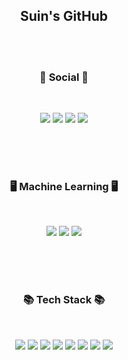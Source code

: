 
<h2 align="center">Suin's GitHub</h2>
<br>
<br>
<h3 align="center"><b>💌 Social 💌 </b></h3>
</br>
<p align="center">
<a href="mailto:suinkang.developer@gmail.com"><img src="https://img.shields.io/badge/Gmail-D14836?style=for-the-badge&logo=gmail&logoColor=white&link=mailto:suinkang.developer@gmail.com"/></a>
<a href="https://www.instagram.com/sruoinna_"><img src="https://img.shields.io/badge/Instagram-%23E4405F.svg?style=for-the-badge&logo=Instagram&logoColor=white&link=https://www.instagram.com/sruoinna_"/></a>
<a href="https://challenge-change.tistory.com/"><img src="http://img.shields.io/badge/-Tech%20blog-black?style=for-the-badge&logo=github&link=https://challenge-change.tistory.com/"></a>
<a href="https://www.linkedin.com/in/suin-kang-b72b63203/"><img src="https://img.shields.io/badge/-LinkedIn-blue?style=for-the-badge&logo=Linkedin&logoColor=white&link=https://www.linkedin.com/in/suinkang/"></a>
  
 </p>
 
<br>
<br>
<br>
<h3 align="center"><b>🖥️ Machine Learning 🖥️</b></h3>
</br>
<p align="center">
<img src="https://img.shields.io/badge/numpy-%23013243.svg?style=for-the-badge&logo=numpy&logoColor=white">
<img src="https://img.shields.io/badge/pandas-%23150458.svg?style=for-the-badge&logo=pandas&logoColor=white">
<img src="https://img.shields.io/badge/scikit--learn-%23F7931E.svg?style=for-the-badge&logo=scikit-learn&logoColor=white">

  
 
</p>
</br>

<br>
<br>
<h3 align="center"><b>📚 Tech Stack 📚</b></h3>
</br>
<p align="center">
<img src="https://img.shields.io/badge/python-3776AB?style=for-the-badge&logo=python&logoColor=white">
<img src="https://img.shields.io/badge/mysql-4479A1?style=for-the-badge&logo=mysql&logoColor=white">
<img src="https://img.shields.io/badge/java-007396?style=for-the-badge&logo=java&logoColor=white">
<img src="https://img.shields.io/badge/html5-E34F26?style=for-the-badge&logo=html5&logoColor=white">
<img src="https://img.shields.io/badge/css-1572B6?style=for-the-badge&logo=css3&logoColor=white">
<img src="https://img.shields.io/badge/bootstrap-7952B3?style=for-the-badge&logo=bootstrap&logoColor=white">
<img src="https://img.shields.io/badge/javascript-F7DF1E?style=for-the-badge&logo=javascript&logoColor=black">
<img src="https://img.shields.io/badge/github-181717?style=for-the-badge&logo=github&logoColor=white">
</p>



<br>
<br>
<br>

